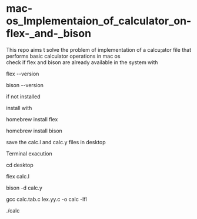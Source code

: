 # mac-os_Implementaion_of_calculator_on-flex-_and-_bison
This repo aims t solve the problem of implementation of a calcu;ator file that performs basic calculator operations  in mac os  
check if flex and bison are already available in the system with 

flex --version 

bison --version

if not installed

install with 

homebrew install flex

homebrew install bison

save the calc.l and calc.y files in desktop


Terminal exacution


cd desktop

flex calc.l

bison -d calc.y

gcc calc.tab.c lex.yy.c -o calc -lfl

./calc
